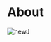 # About

![newJ](https://user-images.githubusercontent.com/77184432/207445410-b8315dda-95d7-453d-a110-050a33c82749.png)
